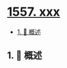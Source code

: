 # [1557. xxx](https://github.com/Tdahuyou/TNotes.leetcode/tree/main/notes/1557.%20xxx)

<!-- region:toc -->

- [1. 📝 概述](#1--概述)

<!-- endregion:toc -->

## 1. 📝 概述
